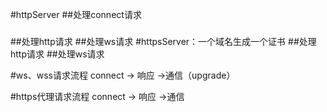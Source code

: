 #httpServer
##处理connect请求
###
##处理http请求
##处理ws请求
#httpsServer：一个域名生成一个证书
##处理http请求
##处理ws请求

#ws、wss请求流程
connect -> 响应 ->通信（upgrade）

#https代理请求流程
connect -> 响应 ->通信